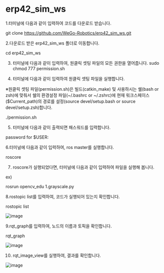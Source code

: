 # erp42_sim_ws

1.터미널에 다음과 같이 입력하여 코드를 다운로드 받습니다.

git clone https://github.com/WeGo-Robotics/erp42_sim_ws.git 

2.다운로드 받은 erp42_sim_ws 폴더로 이동합니다.

cd erp42_sim_ws

3. 터미널에 다음과 같이 입력하여, 원클릭 셋팅 파일의 모든 권한을 열어줍니다.
sudo chmod 777 permission.sh

4. 터미널에 다음과 같이 입력하여 원클릭 셋팅 파일을 실행합니다. 

※원클릭 셋팅 파일(permission.sh)은 빌드(catkin_make) 및 사용하시는 쉘(bash or zsh)에 맞춰서
쉘의 환경설정 파일(~/.bashrc or ~/.zshrc)에 현재 워크스페이스($Current_path)의 경로를
설정(source devel/setup.bash or source devel/setup.zsh)합니다.

./permission.sh

5. 터미널에 다음과 같이 출력되면 패스워드를 입력합니다.

password for $USER:

6.터미널에 다음과 같이 입력하여, ros master를 실행합니다.

roscore

7. roscore가 실행되었다면, 터미널에 다음과 같이 입력하여 파일을 실행해 봅니다.

ex)

rosrun opencv_edu 1.grayscale.py

8.rostopic list를 입력하여, 코드가 실행되어 있는지 확인합니다.

rostopic list

![image](https://user-images.githubusercontent.com/113410253/224614156-faedebe0-9b34-435a-89e8-41a4ea2d56cd.png)

9.rqt_graph를 입력하여, 노드의 이름과 토픽을 확인합니다.

rqt_graph

![image](https://user-images.githubusercontent.com/113410253/224614311-04562d68-b6d2-4a25-b3a3-179350ccbe5d.png)


10. rqt_image_view를 실행하여, 결과를 확인합니다.

![image](https://user-images.githubusercontent.com/113410253/224614482-9f10f471-dbf3-494b-a83f-1e4ced44baf4.png)

